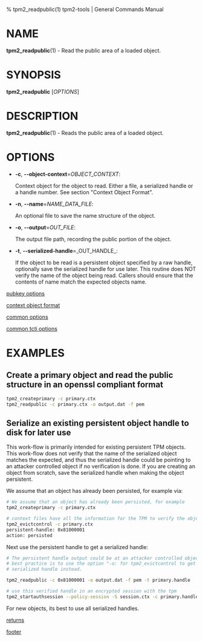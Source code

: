 % tpm2_readpublic(1) tpm2-tools | General Commands Manual

# NAME

**tpm2_readpublic**(1) - Read the public area of a loaded object.

# SYNOPSIS

**tpm2_readpublic** [*OPTIONS*]

# DESCRIPTION

**tpm2_readpublic**(1) - Reads the public area of a loaded object.

# OPTIONS

  * **-c**, **\--object-context**=_OBJECT\_CONTEXT_:

    Context object for the object to read. Either a file, a serialized handle or a handle number.
    See section "Context Object Format".

  * **-n**, **\--name**=_NAME\_DATA\_FILE_:

    An optional file to save the name structure of the object.

  * **-o**, **\--output**=_OUT\_FILE_:

    The output file path, recording the public portion of the object.

  * **-t**, **\--serialized-handle**=_OUT\_HANDLE\_:

    If the object to be read is a persistent object specified by a raw handle, optionally save the
    serialized handle for use later. This routine does NOT verify the name of the object being read.
    Callers should ensure that the contents of name match the expected objects name.

[pubkey options](common/pubkey.md)

[context object format](common/ctxobj.md)

[common options](common/options.md)

[common tcti options](common/tcti.md)

# EXAMPLES

## Create a primary object and read the public structure in an openssl compliant format
```bash
tpm2_createprimary -c primary.ctx
tpm2_readpublic -c primary.ctx -o output.dat -f pem
```

## Serialize an existing persistent object handle to disk for later use

This work-flow is primarily intended for existing persistent TPM objects. This work-flow does
not verify that the name of the serialized object matches the expected, and thus the serialized
handle could be pointing to an attacker controlled object if no verification is done. If you are
creating an object from scratch, save the serialized handle when making the object persistent.

We assume that an object has already been persisted, for example via:

```bash
# We assume that an object has already been persisted, for example
tpm2_createprimary -c primary.ctx

# context files have all the information for the TPM to verify the object
tpm2_evictcontrol -c primary.ctx
persistent-handle: 0x81000001
action: persisted
```

Next use the persistent handle to get a serialized handle:

```bash
# The persistent handle output could be at an attacker controlled object,
# best practice is to use the option "-o: for tpm2_evictcontrol to get a
# serialized handle instead.

tpm2_readpublic -c 0x81000001 -o output.dat -f pem -t primary.handle

# use this verified handle in an encrypted session with the tpm
tpm2_startauthsession --policy-session -S session.ctx -c primary.handle
```

For new objects, its best to use all serialized handles.

[returns](common/returns.md)

[footer](common/footer.md)

